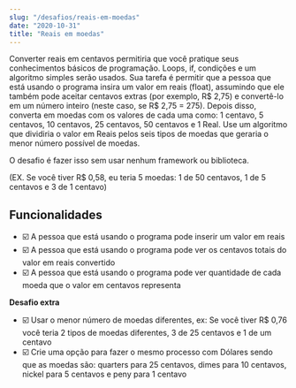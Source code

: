 ```yaml
---
slug: "/desafios/reais-em-moedas"
date: "2020-10-31"
title: "Reais em moedas"
---
```

Converter reais em centavos permitiria que você pratique seus conhecimentos básicos de programação. Loops, if, condições e um algoritmo simples serão usados. Sua tarefa é permitir que a pessoa que está usando o programa insira um valor em reais (float), assumindo que ele também pode aceitar centavos extras (por exemplo, R$ 2,75) e convertê-lo em um número inteiro (neste caso, se R$ 2,75 = 275). Depois disso, converta em moedas com os valores de cada uma como: 1 centavo, 5 centavos, 10 centavos, 25 centavos, 50 centavos e 1 Real. Use um algoritmo que dividiria o valor em Reais pelos seis tipos de moedas que geraria o menor número possível de moedas.

O desafio é fazer isso sem usar nenhum framework ou biblioteca.

(EX. Se você tiver R$ 0,58, eu teria 5 moedas: 1 de 50 centavos, 1 de 5 centavos e 3 de 1 centavo)

## Funcionalidades

* ☑️ A pessoa que está usando o programa pode inserir um valor em reais
* ☑️ A pessoa que está usando o programa pode ver os centavos totais do valor em reais convertido
* ☑️ A pessoa que está usando o programa pode ver quantidade de cada moeda que o valor em centavos representa

**Desafio extra**

* ☑️ Usar o menor número de moedas diferentes, ex: Se você tiver R$ 0,76 você teria 2 tipos de moedas diferentes, 3 de 25 centavos e 1 de um centavo
* ☑️ Crie uma opção para fazer o mesmo processo com Dólares sendo que as moedas são: quarters para 25 centavos, dimes para 10 centavos, nickel para 5 centavos e peny para 1 centavo
